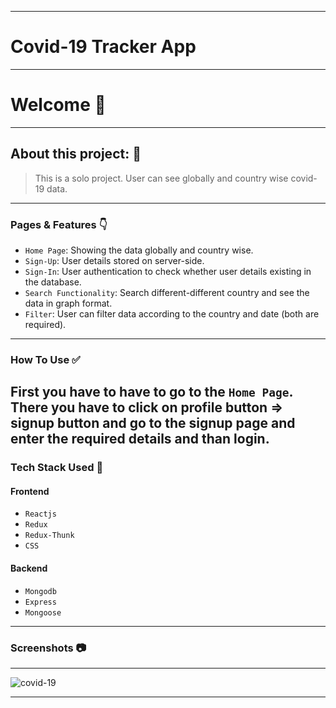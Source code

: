
---
# Covid-19 Tracker App
---

# Welcome 👋

---

## About this project: 🙌
> This is a solo project. User can see globally and country wise covid-19 data.

---


### Pages & Features 👇

- `Home Page`: Showing the data globally and country wise.
- `Sign-Up`: User details stored on server-side.
- `Sign-In`: User authentication to check whether user details existing in the database.
- `Search Functionality`: Search different-different country and see the data in graph format.
- `Filter`: User can filter data according to the country and date (both are required).
---

### How To Use ✅

First you have to have to go to the `Home Page`. There you have to click on profile button => signup button and go to the signup page and enter the required details and than login.
---

### Tech Stack Used 🔧
#### Frontend
- `Reactjs`
- `Redux`
- `Redux-Thunk`
- `CSS`
#### Backend
- `Mongodb`
- `Express`
- `Mongoose`

---

### Screenshots :camera:

---

![covid-19](https://user-images.githubusercontent.com/93374756/174428017-6fd5fdd1-da08-43d4-aa92-c6bdf49451fc.png)


---





